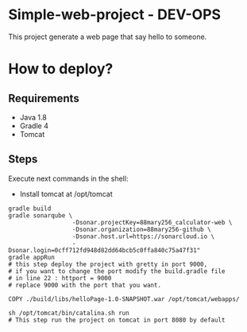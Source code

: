 # Simple-web-project - DEV-OPS

This project generate a web page that say hello to someone.

# How to deploy?
## Requirements
- Java 1.8
- Gradle 4
- Tomcat
## Steps
Execute next commands in the shell:
- Install tomcat at /opt/tomcat
```
gradle build
gradle sonarqube \
                  -Dsonar.projectKey=88mary256_calculator-web \
                  -Dsonar.organization=88mary256-github \
                  -Dsonar.host.url=https://sonarcloud.io \
                  -Dsonar.login=0cff712fd948d82dd64bcb5c0ffa840c75a47f31"
gradle appRun
# this step deploy the project with gretty in port 9000,
# if you want to change the port modify the build.gradle file
# in line 22 : httport = 9000
# replace 9000 with the port that you want. 

COPY ./build/libs/helloPage-1.0-SNAPSHOT.war /opt/tomcat/webapps/

sh /opt/tomcat/bin/catalina.sh run
# This step run the project on tomcat in port 8080 by default
```
